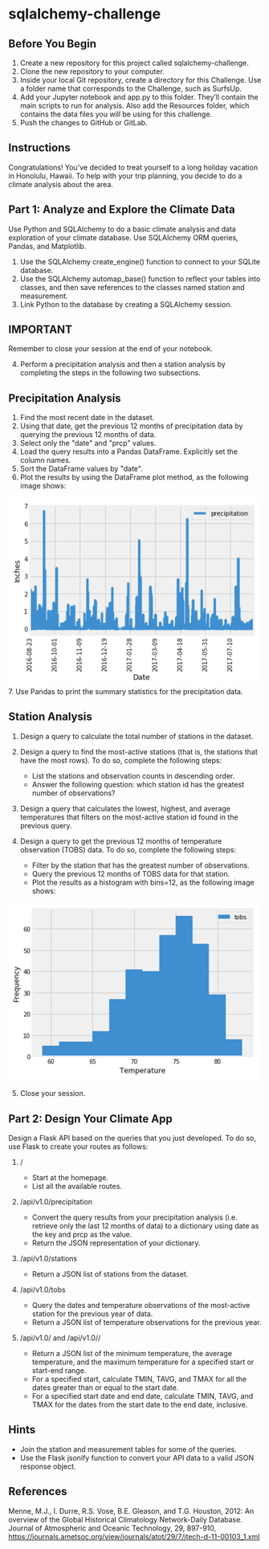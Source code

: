# sqlalchemy-challenge

## Before You Begin

1. Create a new repository for this project called sqlalchemy-challenge.
2. Clone the new repository to your computer.
3. Inside your local Git repository, create a directory for this Challenge. Use a folder name that corresponds to the Challenge, such as SurfsUp.
4. Add your Jupyter notebook and app.py to this folder. They’ll contain the main scripts to run for analysis. Also add the Resources folder, which contains the data files you will be using for this challenge.
5. Push the changes to GitHub or GitLab.

## Instructions

Congratulations! You've decided to treat yourself to a long holiday vacation in Honolulu, Hawaii. To help with your trip planning, you decide to do a climate analysis about the area.

## Part 1: Analyze and Explore the Climate Data

Use Python and SQLAlchemy to do a basic climate analysis and data exploration of your climate database. Use SQLAlchemy ORM queries, Pandas, and Matplotlib.

1. Use the SQLAlchemy create_engine() function to connect to your SQLite database.
2. Use the SQLAlchemy automap_base() function to reflect your tables into classes, and then save references to the classes named station and measurement.
3. Link Python to the database by creating a SQLAlchemy session.

## IMPORTANT

Remember to close your session at the end of your notebook.

4. Perform a precipitation analysis and then a station analysis by completing the steps in the following two subsections.

## Precipitation Analysis

1. Find the most recent date in the dataset.
2. Using that date, get the previous 12 months of precipitation data by querying the previous 12 months of data.
3. Select only the "date" and "prcp" values.
4. Load the query results into a Pandas DataFrame. Explicitly set the column names.
5. Sort the DataFrame values by "date".
6. Plot the results by using the DataFrame plot method, as the following image shows:

![alt text](image.png)
7. Use Pandas to print the summary statistics for the precipitation data.

## Station Analysis

1. Design a query to calculate the total number of stations in the dataset.

2. Design a query to find the most-active stations (that is, the stations that have the most rows). To do so, complete the following steps:

    * List the stations and observation counts in descending order.
    * Answer the following question: which station id has the greatest number of observations?

3. Design a query that calculates the lowest, highest, and average temperatures that filters on the most-active station id found in the previous query.
4. Design a query to get the previous 12 months of temperature observation (TOBS) data. To do so, complete the following steps:

    * Filter by the station that has the greatest number of observations.
    * Query the previous 12 months of TOBS data for that station.
    * Plot the results as a histogram with bins=12, as the following image shows:

![alt text](image-1.png)

5. Close your session.

## Part 2: Design Your Climate App

Design a Flask API based on the queries that you just developed. To do so, use Flask to create your routes as follows:

1. /

    * Start at the homepage.
    * List all the available routes.
2. /api/v1.0/precipitation
    * Convert the query results from your precipitation analysis (i.e. retrieve only the last 12 months of data) to a dictionary using date as the key and prcp as the value.
    * Return the JSON representation of your dictionary.
3. /api/v1.0/stations
    * Return a JSON list of stations from the dataset.
4. /api/v1.0/tobs
    * Query the dates and temperature observations of the most-active station for the previous year of data.
    * Return a JSON list of temperature observations for the previous year.
5. /api/v1.0/<start> and /api/v1.0/<start>/<end>
    * Return a JSON list of the minimum temperature, the average temperature, and the maximum temperature for a specified start or start-end range.
    * For a specified start, calculate TMIN, TAVG, and TMAX for all the dates greater than or equal to the start date.
    * For a specified start date and end date, calculate TMIN, TAVG, and TMAX for the dates from the start date to the end date, inclusive.

## Hints

* Join the station and measurement tables for some of the queries.
* Use the Flask jsonify function to convert your API data to a valid JSON response object.

## References

Menne, M.J., I. Durre, R.S. Vose, B.E. Gleason, and T.G. Houston, 2012: An overview of the Global Historical Climatology Network-Daily Database. Journal of Atmospheric and Oceanic Technology, 29, 897-910, https://journals.ametsoc.org/view/journals/atot/29/7/jtech-d-11-00103_1.xml
